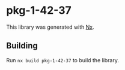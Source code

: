 # pkg-1-42-37

This library was generated with [Nx](https://nx.dev).

## Building

Run `nx build pkg-1-42-37` to build the library.
